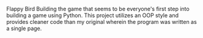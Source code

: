 Flappy Bird
Building the game that seems to be everyone's first step into building a game using Python.
This project utilizes an OOP style and provides cleaner code than my original wherein the program was written as a single page.
